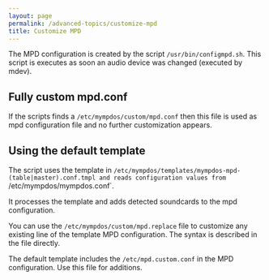```yaml
---
layout: page
permalink: /advanced-topics/customize-mpd
title: Customize MPD
---
```


The MPD configuration is created by the script `/usr/bin/configmpd.sh`. This script is executes as soon an audio device was changed (executed by mdev).

## Fully custom mpd.conf

If the scripts finds a `/etc/mympdos/custom/mpd.conf` then this file is used as mpd configuration file and no further customization appears.

## Using the default template

The script uses the template in `/etc/mympdos/templates/mympdos-mpd-(table|master).conf.tmpl and reads configuration values from `/etc/mympdos/mympdos.conf`.

It processes the template and adds detected soundcards to the mpd configuration.

You can use the `/etc/mympdos/custom/mpd.replace` file to customize any existing line of the template MPD configuration. The syntax is described in the file directly.

The default template includes the `/etc/mpd.custom.conf` in the MPD configuration. Use this file for additions.
